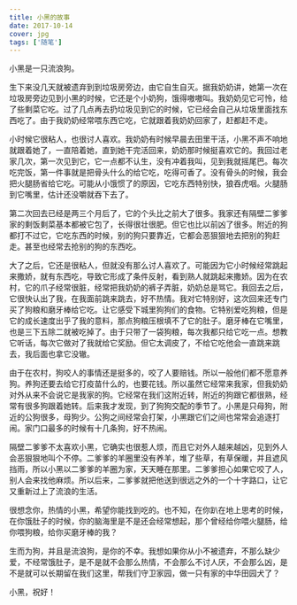 ```yaml
---
title: 小黑的故事
date: 2017-10-14
cover: jpg
tags: ['随笔']
---
```


小黑是一只流浪狗。

生下来没几天就被遗弃到到垃圾房旁边，由它自生自灭。据我奶奶讲，她第一次在垃圾房旁边见到小黑的时候，它还是个小奶狗，饿得嗷嗷叫。我奶奶见它可怜，给了些剩菜它吃。过了几点再去扔垃圾见到它的时候，它已经会自己从垃圾里面找东西吃了。由于我奶奶经常喂东西它吃，它就跟着我奶奶回家了，赶都赶不走。

小时候它很粘人，也很讨人喜欢。我奶奶有时候早晨去田里干活，小黑不声不响地就跟着她了，一直陪着她，直到她干完活回来，奶奶那时候挺喜欢它的。我回过老家几次，第一次见到它，它一点都不认生，没有冲着我叫，见到我就摇尾巴。每次吃完饭，第一件事就是把骨头什么的给它吃，吃得可香了。没有骨头的时候，我会把火腿肠省给它吃。可能从小饿惯了的原因，它吃东西特别快，狼吞虎咽。火腿肠到它嘴里，估计还没嚼就吞下去了。

第二次回去已经是两三个月后了，它的个头比之前大了很多。我家还有隔壁二爹爹家的剩饭剩菜基本都被它包了，长得很壮很肥。但它也比以前凶了很多。附近的狗都打不过它，它吃东西的时候，别的狗只要靠近，它都会恶狠狠地去把别的狗赶走。甚至也经常去抢别的狗的东西吃。

大了之后，它还是很粘人，但就没有那么讨人喜欢了。可能因为它小时候经常跳起来撒娇，就有东西吃，导致它形成了条件反射，看到熟人就跳起来撒娇。因为在农村，它的爪子经常很脏，经常把我奶奶的裤子弄脏，奶奶总是骂它。我回去之后，它很快认出了我，在我面前跳来跳去，好不热情。我对它特别好，这次回来还专门买了狗粮和磨牙棒给它吃。让它感受下城里狗狗们的食物。它特别爱吃狗粮，但是它的成长速度出乎了我的意料，那点狗粮压根填不了它的肚子。磨牙棒在它嘴里，也是三下五除二就被吃掉了。由于只带了一袋狗粮，每次我都只给它吃一点。想教它听话，每次它做对了我就给它奖励。但它太调皮了，不给它吃他会一直跳来跳去，我后面也拿它没辙。

由于在农村，狗咬人的事情还是挺多的，咬了人要赔钱。所以一般他们都不愿意养狗。养狗还要去给它打疫苗什么的，也要花钱。所以虽然它经常来我家，但我奶奶对外从来不会说它是我家的狗。它经常在我们这附近转，附近的狗跟它都很熟，经常有很多狗跟着她转。后来我才发现，到了狗狗交配的季节了。小黑是只母狗，附近的公狗很多，母狗少。公狗之间经常会打架，小黑跟它们之间也常常会追逐打闹。家门口最多的时候有十几条狗，好不热闹。

隔壁二爹爹不太喜欢小黑，它确实也很惹人烦，而且它对外人越来越凶，见到外人会恶狠狠地叫个不停。二爹爹的羊圈里没有养羊，堆了些草，有草保暖，并且遮风挡雨，所以小黑以二爹爹的羊圈为家，天天睡在那里。二爹爹担心如果它咬了人，别人会来找他麻烦。所以后来，二爹爹就把他送到很远之外的一个十字路口，让它又重新过上了流浪的生活。

很想念你，热情的小黑，希望你能找到吃的。也不知，在你趴在地上思考的时候，在你饿肚子的时候，你的脑海里是不是还会经常想起，那个曾经给你喂火腿肠，给你喂狗粮，给你买磨牙棒的我？

生而为狗，并且是流浪狗，是你的不幸。我想如果你从小不被遗弃，不那么缺少爱，不经常饿肚子，是不是就不会那么热情，不会那么不讨人厌，不会那么凶，是不是就可以长期留在我们这里，帮我们守卫家园，做一只有家的中华田园犬了？

小黑，祝好！
